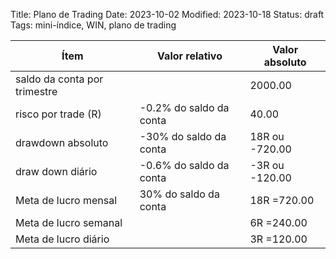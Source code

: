 Title: Plano de Trading
Date: 2023-10-02
Modified: 2023-10-18
Status: draft
Tags: mini-índice, WIN, plano de trading


| Ítem |  Valor relativo | Valor absoluto |
| ---- | ---- | ---- |
|saldo da conta por trimestre | | 2000.00 |
| risco por trade (R) | -0.2% do saldo da conta | 40.00 |
| drawdown absoluto | -30% do saldo da conta | 18R ou -720.00 |
| draw down diário | -0.6% do saldo da conta| -3R ou -120.00 |
| Meta de lucro mensal | 30% do saldo da conta | 18R =720.00 |
| Meta de lucro semanal |  | 6R =240.00 |
| Meta de lucro diário | | 3R =120.00 |
